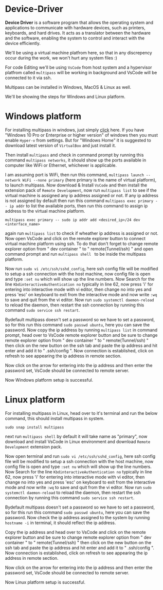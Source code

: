 # Device-Driver
**Device Driver** is a software program that allows the operating system and applications to communicate with hardware devices, such as printers, keyboards, and hard drives. It acts as a translator between the hardware and the software, enabling the system to control and interact with the device efficiently.

We'll be using a virtual machine platfrom here, so that in any discrepency occur during the work, we won't hurt any system files :)

For code Editing we'll be using ```VsCode``` from host system and a hypervisor platfrom called ```multipass``` will be working in background and VsCode will be connected to it via ssh.

Multipass can be installed in Windows, MacOS & Linux as well.

We'll be showing the steps for Windows and Linux platform.

# Windows platform

For installing multipass in windows, just simply [click](https://multipass.run/docs/install-multipass) here.
If you have "Windows 10 Pro or Enterprise or higher version" of windows then you must enable ```Hyper-v``` from settings. But for "Windows Home" it is suggested to download latest version of ```VirtualBox``` and just install it.

Then install ```multipass```  and check in command prompt by running this command ```multipass networks```, it should show up the ports available in computer like WiFi or Ethernet, whichever is applicable.

I am assuming port is WiFi, then run this command, ```multipass launch --network WiFi --none primary``` (here primary is the name of virtual platform), to launch multipass.
Now download & Install ```VsCode``` and then install the extension pack of ```Remote Development```, now run ```multipass list``` to see if the virtual machine is assigned any ip address assigned or not. If any ip address is not assigned by default then run this command ```multipass exec primary -- ip addr``` to list the available ports, then run this command to assign ip address to the virtual machine platform.
```
multipass exec primary -- sudo ip addr add <desired_ip>/24 dev <interface_name>
```
again run ```multipass list``` to check if wheather ip address is assigned or not. Now open VsCode and click on the remote explorer button to connect virtual machine platform using ssh.
To do that don't forget to change remote explorer option from " dev container " to " remote(Tunnel/ssh) " and open command prompt and run ```multipass shell ``` to be inside the multipass platform. 

Now run ```sudo vi /etc/ssh/sshd_config```, here ssh config file will be modified to setup a ssh connection with the host machine, now config file is open and type ```:set nu``` which will show up the line numbers. 
Now Search for the line ```KbdinteractiveAuthentication no``` typically in line 62, now press 'i' for entering into interactive mode with vi editor, then change no into yes and press 'esc' on keyboard to exit from the interactive mode and now write ```:wq``` to save and quit from the vi editor.
Now run ``` sudo systemctl daemon-reload ``` to reload the daemon, then restart the ssh connection by running this command ``` sudo service ssh restart ```.

Bydefault multipass doesn't set a password so we have to set a password, so for this run this command ``` sudo passwd ubuntu ```, here you can save the password. Now copy the ip address by running ``` multipass list ``` in command prompt, head over to VsCode remote explorer button and be sure to change remote explorer option from " dev container " to " remote(Tunnel/ssh) " then click on the new button on the ssh tab and paste the ip address and hit enter and add it to " .ssh/config ". 
Now connection is established, click on refresh to see appearing the ip address in remote section.

Now click on the arrow for entering into the ip address and then enter the password set, VsCode should be connected to remote server.

Now Windows platform setup is successful.
# Linux platform

For installing multipass in Linux, head over to it's terminal and run the below command, this should install multipass in system. 
```
sudo snap install multipass
```
next run ```multipass shell```  by default it will take name as "primary", now download and install VsCode in Linux environment and download ```Remote Development``` extension pack.

Now open terminal and run ```sudo vi /etc/ssh/sshd_config```, here ssh config file will be modified to setup a ssh connection with the host machine, now config file is open and type ```:set nu``` which will show up the line numbers. 
Now Search for the line ```KbdinteractiveAuthentication no``` typically in line 62, now press 'i' for entering into interactive mode with vi editor, then change no into yes and press 'esc' on keyboard to exit from the interactive mode and now write ```:wq``` to save and quit from the vi editor.
Now run ``` sudo systemctl daemon-reload ``` to reload the daemon, then restart the ssh connection by running this command ``` sudo service ssh restart ```.

Bydefault multipass doesn't set a password so we have to set a password, so for this run this command ``` sudo passwd ubuntu ```, here you can save the password. Now check the ip address assigned to the system by running ```hostname -i``` in terminal, it should reflect the ip address.

Copy the ip address and head over to VsCode and click on the remote explorer button and be sure to change remote explorer option from " dev container " to " remote(Tunnel/ssh) " then click on the new button on the ssh tab and paste the ip address and hit enter and add it to " .ssh/config ". 
Now connection is established, click on refresh to see appearing the ip address in remote section.

Now click on the arrow for entering into the ip address and then enter the password set, VsCode should be connected to remote server.

Now Linux platform setup is successful.


